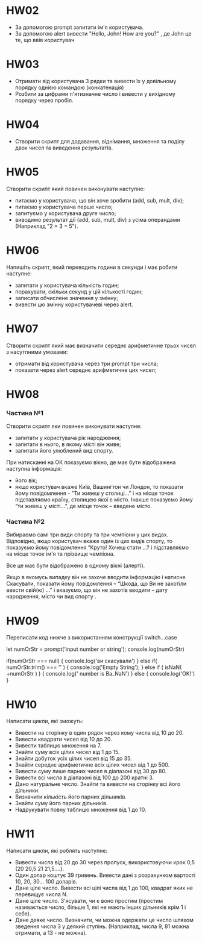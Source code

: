# HW02

<ul>
<li> За допомогою prompt запитати ім'я користувача.
</li>
<li>За допомогою alert вивести "Hello, John! How are you?" , де John це те, що ввів користувач</li>
</ul>

# HW03

<ul>
<li> Отримати від користувача 3 рядки та вивести їх у довільному порядку однією командою (конкатенація)
</li>
<li>Розбити за цифрами п'ятизначне число і вивести у вихідному порядку через пробіл.</li>
</ul>

# HW04

<ul>
<li> Створити скрипт для додавання, віднімання, множення та поділу двох чисел та виведення результатів.
</li>
 </ul>

# HW05

Створити скрипт який повинен виконувати наступне:

<ul>
<li> питаємо у користувача, що він хоче зробити (add, sub, mult, div);
</li>
<li> питаємо у користувача перше число;
</li>
<li> запитуємо у користувача друге число;
</li>
<li> виводимо результат дії (add, sub, mult, div) з усіма операндами (Наприклад "2 + 3 = 5").
</li>
 </ul>

# HW06

Напишіть скрипт, який переводить години в секунди і має робити наступне:

<ul>
<li> запитати у користувача кількість годин;
</li>
<li> порахувати, скільки секунд у цій кількості годин;
</li>
<li> записати обчислене значення у змінну;
</li>
<li> вивести цю змінну користувачеві через alert.
</li>
 </ul>

# HW07

Створити скрипт який має визначити середнє арифметичне трьох чисел з насутпними умовами:

<ul>
<li> отримати від користувача через три prompt три числа;
</li>
<li> показати через alert середнє арифметичне цих чисел;
</li>

 </ul>

# HW08

### Частина №1

Створити скрипт яки повинен виконувати наступне:

<ul>
<li> запитати у користувача рік народження;
</li>
<li> запитати в нього, в якому місті він живе;
</li>
<li> запитати його улюблений вид спорту.
 </ul>

При натисканні на ОК показуємо вікно, де має бути відображена наступна інформація:

<ul>
<li> його вік;
</li>
<li> якщо користувач вкаже Київ, Вашингтон чи Лондон, то показати йому повідомлення - "Ти живеш у столиці..." і на місце точок підставляємо країну, столицею якої є місто. Інакше показуємо йому “ти живеш у місті…”, де місце точок – введене місто.
</li>
 </ul>

### Частина №2

Вибираємо самі три види спорту та три чемпіони у цих видах. Відповідно, якщо користувач вкаже один із цих видів спорту, то показуємо йому повідомлення “Круто! Хочеш стати …? і підставляємо на місце точок ім'я та прізвище чемпіона.

Все це має бути відображено в одному вікні (алерті).

Якщо в якомусь випадку він не захоче вводити інформацію і натисне Скасувати, показати йому повідомлення – “Шкода, що Ви не захотіли ввести свій(ю) …” і вказуємо, що він не захотів вводити – дату народження, місто чи вид спорту .

# HW09

Переписати код нижче з використанням конструкції switch…case

let numOrStr = prompt('input number or string');
console.log(numOrStr)

if(numOrStr === null) {
console.log('ви скасували')
} else if( numOrStr.trim() === '' ) {
console.log('Empty String');
} else if ( isNaN( +numOrStr ) ) {
console.log(' number is Ba_NaN')
} else {
console.log('OK!')
}

# HW10

Написати цикли, які зможуть:

<ul>
<li>Вивести на сторінку в один рядок через кому числа від 10 до 20. 
</li>
<li>Вивести квадрати чисел від 10 до 20.  
</li>
<li>Вивести таблицю множення на 7.  
</li>
<li>Знайти суму всіх цілих чисел від 1 до 15.
</li>
<li>Знайти добуток усіх цілих чисел від 15 до 35.
</li>
<li>Знайти середнє арифметичне всіх цілих чисел від 1 до 500.  
</li>
<li>Вивести суму лише парних чисел в діапазоні від 30 до 80. 
</li>
<li>Вивести всі числа в діапазоні від 100 до 200 кратні 3. 
</li>
<li>Дано натуральне число. Знайти та вивести на сторінку всі його дільники. 
</li>
<li>Визначити кількість його парних дільників.
</li>
<li>Знайти суму його парних дільників.
</li>
<li>Надрукувати повну таблицю множення від 1 до 10.
</li>

 </ul>

# HW11

Написати цикли, які роблять наступне:

<ul>
<li>
Вивести числа від 20 до 30 через пропуск, використовуючи крок 0,5 (20 20,5 21 21,5….).
</li>
<li>
Один долар коштує 39 гривень. Вивести дані з розрахунком вартості 10,
20, 30... 100 доларів.
</li>
<li>
Дане ціле число. Вивести всі цілі числа від 1 до 100, квадрат яких не
перевищує числа N.
</li>
<li>
Дане ціле число. З'ясувати, чи є воно простим (простим називається
число, більше 1, які не мають інших дільників крім 1 і себе).
</li>
<li>
Дане деяке число. Визначити, чи можна одержати це число шляхом
зведення числа 3 у деякий ступінь. (Наприклад, числа 9, 81 можна
отримати, а 13 - не можна).
</li>
</ul>
